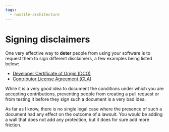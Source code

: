```yaml
---
tags:
  - hostile-architecture
---
```


# Signing disclaimers

One very effective way to **deter** people from using your software is to
request them to sign different disclaimers, a few examples being listed below:

- [Developer Certificate of Origin (DCO)](https://en.wikipedia.org/wiki/Developer_Certificate_of_Origin)
- [Contributor License Agreement (CLA)](https://en.wikipedia.org/wiki/Contributor_License_Agreement)

While it is a very good idea to document the conditions under which you are
accepting contributions, preventing people from creating a pull request or from
testing it before they sign such a document is a very bad idea.

As far as I know, there is no single legal case where the presence of such a
document had any effect on the outcome of a lawsuit. You would be adding a wall
that does not add any protection, but it does for sure add more friction.
